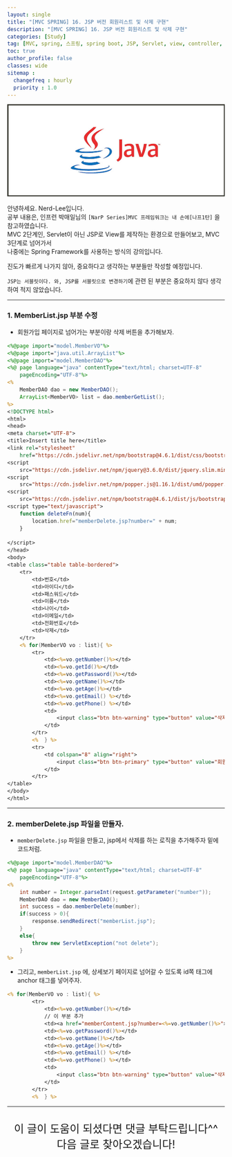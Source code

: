 ```yaml
---
layout: single
title: "[MVC SPRING] 16. JSP 버전 회원리스트 및 삭제 구현"
description: "[MVC SPRING] 16. JSP 버전 회원리스트 및 삭제 구현"
categories: [Study]
tag: [MVC, spring, 스프링, spring boot, JSP, Servlet, view, controller, 회원리스트 삭제, 삭제, 회원관리]
toc: true
author_profile: false
classes: wide
sitemap :
  changefreq : hourly
  priority : 1.0
---
```


![](/assets/img/etc/java.jpg)

안녕하세요. Nerd-Lee입니다.<br>
공부 내용은, 인프런 박매일님의
`[NarP Series]MVC 프레임워크는 내 손에[나프1탄]` 을 참고하였습니다.<br>
MVC 2단계인, Servlet이 아닌 JSP로 View를 제작하는 환경으로 만들어보고, MVC 3단계로 넘어가서<br>
나중에는 Spring Framework를 사용하는 방식의 강의입니다.<br>

진도가 빠르게 나가지 않아, 중요하다고 생각하는 부분들만 작성할 예정입니다.

`JSP는 서블릿이다. 와, JSP를 서블릿으로 변경하기`에 관련 된 부분은 중요하지 않다 생각하여 적지 않았습니다.

---

### 1. MemberList.jsp 부분 수정

- 회원가입 페이지로 넘어가는 부분이랑 삭제 버튼을 추가해보자.

```jsp
<%@page import="model.MemberVO"%>
<%@page import="java.util.ArrayList"%>
<%@page import="model.MemberDAO"%>
<%@ page language="java" contentType="text/html; charset=UTF-8"
    pageEncoding="UTF-8"%>
<%
	MemberDAO dao = new MemberDAO();
	ArrayList<MemberVO> list = dao.memberGetList();
%>
<!DOCTYPE html>
<html>
<head>
<meta charset="UTF-8">
<title>Insert title here</title>
<link rel="stylesheet"
	href="https://cdn.jsdelivr.net/npm/bootstrap@4.6.1/dist/css/bootstrap.min.css">
<script
	src="https://cdn.jsdelivr.net/npm/jquery@3.6.0/dist/jquery.slim.min.js"></script>
<script
	src="https://cdn.jsdelivr.net/npm/popper.js@1.16.1/dist/umd/popper.min.js"></script>
<script
	src="https://cdn.jsdelivr.net/npm/bootstrap@4.6.1/dist/js/bootstrap.bundle.min.js"></script>
<script type="text/javascript">
	function deleteFn(num){
		location.href="memberDelete.jsp?number=" + num;
	}

</script>
</head>
<body>
<table class="table table-bordered">
	<tr>
		<td>번호</td>
		<td>아이디</td>
		<td>패스워드</td>
		<td>이름</td>
		<td>나이</td>
		<td>이메일</td>
		<td>전화번호</td>
		<td>삭제</td>
	</tr>
	<% for(MemberVO vo : list){ %>
		<tr>
			<td><%=vo.getNumber()%></td>
			<td><%=vo.getId()%></td>
			<td><%=vo.getPassword()%></td>
			<td><%=vo.getName()%></td>
			<td><%=vo.getAge()%></td>
			<td><%=vo.getEmail() %></td>
			<td><%=vo.getPhone() %></td>
			<td>
				<input class="btn btn-warning" type="button" value="삭제" onclick="deleteFn(<%=vo.getNumber()%>)"/>
			</td>
		</tr>
		<% 	} %>
		<tr>
			<td colspan="8" align="right">
				<input class="btn btn-primary" type="button" value="회원가입" onclick="location.href='memberRegister.html'"/>
			</td>
		</tr>
</table>
</body>
</html>
```

---

### 2. memberDelete.jsp 파일을 만들자.

- `memberDelete.jsp` 파일을 만들고, jsp에서 삭제를 하는 로직을 추가해주자 밑에 코드처럼.

```jsp
<%@page import="model.MemberDAO"%>
<%@ page language="java" contentType="text/html; charset=UTF-8"
    pageEncoding="UTF-8"%>
<%
	int number = Integer.parseInt(request.getParameter("number"));
	MemberDAO dao = new MemberDAO();
	int success = dao.memberDelete(number);
	if(success > 0){
		response.sendRedirect("memberList.jsp");
	}
	else{
		throw new ServletException("not delete");
	}
%>
```

- 그리고, `memberList.jsp` 에, 상세보기 페이지로 넘어갈 수 있도록 id쪽 태그에 anchor 태그를 넣어주자.

```jsp
<% for(MemberVO vo : list){ %>
		<tr>
			<td><%=vo.getNumber()%></td>
			// 이 부분 추가
			<td><a href="memberContent.jsp?number=<%=vo.getNumber()%>"><%=vo.getId()%></a></td>
			<td><%=vo.getPassword()%></td>
			<td><%=vo.getName()%></td>
			<td><%=vo.getAge()%></td>
			<td><%=vo.getEmail() %></td>
			<td><%=vo.getPhone() %></td>
			<td>
				<input class="btn btn-warning" type="button" value="삭제" onclick="deleteFn(<%=vo.getNumber()%>)"/>
			</td>
		</tr>
		<% 	} %>
```

---

<br>

<div style="font-size:25px; text-align:center">
이 글이 도움이 되셨다면 댓글 부탁드립니다^^<br>
다음 글로 찾아오겠습니다!

</div>
